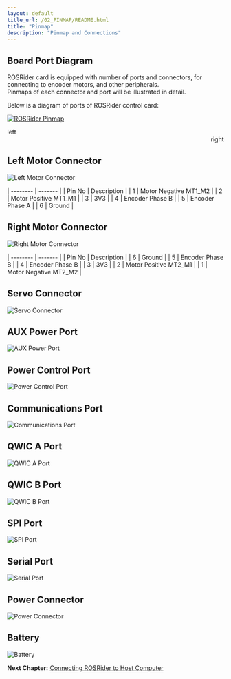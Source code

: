```yaml
---
layout: default
title_url: /02_PINMAP/README.html
title: "Pinmap"
description: "Pinmap and Connections"
---
```


## Board Port Diagram

ROSRider card is equipped with number of ports and connectors, for connecting to encoder motors, and other peripherals.  
Pinmaps of each connector and port will be illustrated in detail.  

Below is a diagram of ports of ROSRider control card:  
  
[![ROSRider Pinmap](../images/ROSRider4D_portmap.png)](https://acada.dev/products)

<div>
<div align="left">left</div>
<div align="right">right</div>
</div>



## Left Motor Connector

![Left Motor Connector](../images/pinmap/con_left_motor.png) 

| -------- | ------- |
| Pin No   | Description |
| 1        | Motor Negative MT1_M2 |
| 2        | Motor Positive MT1_M1 |
| 3        | 3V3 |
| 4        | Encoder Phase B |
| 5        | Encoder Phase A |
| 6        | Ground |


## Right Motor Connector

![Right Motor Connector](../images/pinmap/con_right_motor.png)

| -------- | ------- |
| Pin No   | Description |
| 6        | Ground |
| 5        | Encoder Phase B |
| 4        | Encoder Phase B |
| 3        | 3V3 |
| 2        | Motor Positive MT2_M1 |
| 1        | Motor Negative MT2_M2 |

## Servo Connector

![Servo Connector](../images/pinmap/con_servo.png)

## AUX Power Port

![AUX Power Port](../images/pinmap/con_power_aux.png)

## Power Control Port

![Power Control Port](../images/pinmap/con_power_control.png)

## Communications Port

![Communications Port](../images/pinmap/con_comm.png)

## QWIC A Port

![QWIC A Port](../images/pinmap/con_qwic_a.png)

## QWIC B Port

![QWIC B Port](../images/pinmap/con_qwic_b.png)

## SPI Port

![SPI Port](../images/pinmap/con_spi.png)

## Serial Port

![Serial Port](../images/pinmap/con_serial.png)

## Power Connector

![Power Connector](../images/pinmap/con_xt30.png)

## Battery

![Battery](../images/pinmap/con_battery.png)


__Next Chapter:__ [Connecting ROSRider to Host Computer](../03_CONNECT/README.md)